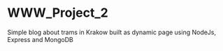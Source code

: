 # WWW_Project_2
Simple blog about trams in Krakow built as dynamic page using NodeJs, Express and MongoDB
